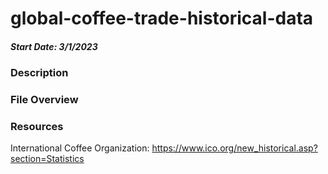 # global-coffee-trade-historical-data
##### Start Date: 3/1/2023

### Description

### File Overview



### Resources
International Coffee Organization: https://www.ico.org/new_historical.asp?section=Statistics

